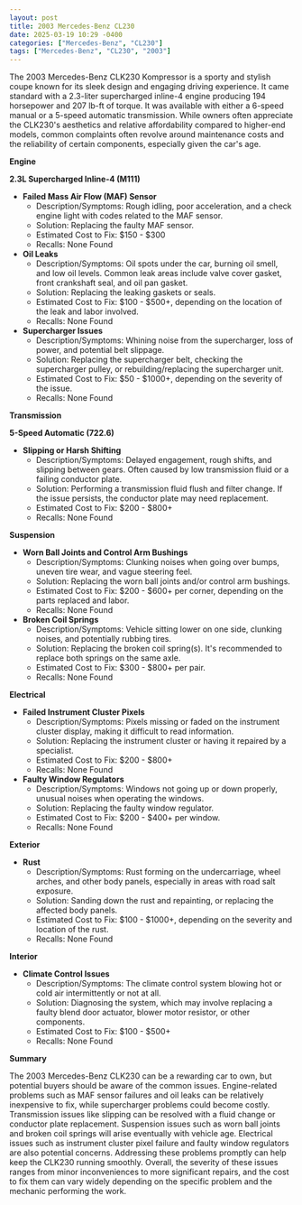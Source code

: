 ```yaml
---
layout: post
title: 2003 Mercedes-Benz CL230
date: 2025-03-19 10:29 -0400
categories: ["Mercedes-Benz", "CL230"]
tags: ["Mercedes-Benz", "CL230", "2003"]
---
```

The 2003 Mercedes-Benz CLK230 Kompressor is a sporty and stylish coupe known for its sleek design and engaging driving experience. It came standard with a 2.3-liter supercharged inline-4 engine producing 194 horsepower and 207 lb-ft of torque. It was available with either a 6-speed manual or a 5-speed automatic transmission. While owners often appreciate the CLK230's aesthetics and relative affordability compared to higher-end models, common complaints often revolve around maintenance costs and the reliability of certain components, especially given the car's age.

**Engine**

**2.3L Supercharged Inline-4 (M111)**

*   **Failed Mass Air Flow (MAF) Sensor**
    *   Description/Symptoms: Rough idling, poor acceleration, and a check engine light with codes related to the MAF sensor.
    *   Solution: Replacing the faulty MAF sensor.
    *   Estimated Cost to Fix: $150 - $300
    *   Recalls: None Found
*   **Oil Leaks**
    *   Description/Symptoms: Oil spots under the car, burning oil smell, and low oil levels. Common leak areas include valve cover gasket, front crankshaft seal, and oil pan gasket.
    *   Solution: Replacing the leaking gaskets or seals.
    *   Estimated Cost to Fix: $100 - $500+, depending on the location of the leak and labor involved.
    *   Recalls: None Found
*   **Supercharger Issues**
    *   Description/Symptoms: Whining noise from the supercharger, loss of power, and potential belt slippage.
    *   Solution: Replacing the supercharger belt, checking the supercharger pulley, or rebuilding/replacing the supercharger unit.
    *   Estimated Cost to Fix: $50 - $1000+, depending on the severity of the issue.
    *   Recalls: None Found

**Transmission**

**5-Speed Automatic (722.6)**

*   **Slipping or Harsh Shifting**
    *   Description/Symptoms: Delayed engagement, rough shifts, and slipping between gears. Often caused by low transmission fluid or a failing conductor plate.
    *   Solution: Performing a transmission fluid flush and filter change. If the issue persists, the conductor plate may need replacement.
    *   Estimated Cost to Fix: $200 - $800+
    *   Recalls: None Found

**Suspension**

*   **Worn Ball Joints and Control Arm Bushings**
    *   Description/Symptoms: Clunking noises when going over bumps, uneven tire wear, and vague steering feel.
    *   Solution: Replacing the worn ball joints and/or control arm bushings.
    *   Estimated Cost to Fix: $200 - $600+ per corner, depending on the parts replaced and labor.
    *   Recalls: None Found
*   **Broken Coil Springs**
    *   Description/Symptoms: Vehicle sitting lower on one side, clunking noises, and potentially rubbing tires.
    *   Solution: Replacing the broken coil spring(s). It's recommended to replace both springs on the same axle.
    *   Estimated Cost to Fix: $300 - $800+ per pair.
    *   Recalls: None Found

**Electrical**

*   **Failed Instrument Cluster Pixels**
    *   Description/Symptoms: Pixels missing or faded on the instrument cluster display, making it difficult to read information.
    *   Solution: Replacing the instrument cluster or having it repaired by a specialist.
    *   Estimated Cost to Fix: $200 - $800+
    *   Recalls: None Found
*   **Faulty Window Regulators**
    *   Description/Symptoms: Windows not going up or down properly, unusual noises when operating the windows.
    *   Solution: Replacing the faulty window regulator.
    *   Estimated Cost to Fix: $200 - $400+ per window.
    *   Recalls: None Found

**Exterior**

*   **Rust**
    *   Description/Symptoms: Rust forming on the undercarriage, wheel arches, and other body panels, especially in areas with road salt exposure.
    *   Solution: Sanding down the rust and repainting, or replacing the affected body panels.
    *   Estimated Cost to Fix: $100 - $1000+, depending on the severity and location of the rust.
    *   Recalls: None Found

**Interior**

*   **Climate Control Issues**
    *   Description/Symptoms: The climate control system blowing hot or cold air intermittently or not at all.
    *   Solution: Diagnosing the system, which may involve replacing a faulty blend door actuator, blower motor resistor, or other components.
    *   Estimated Cost to Fix: $100 - $500+
    *   Recalls: None Found

**Summary**

The 2003 Mercedes-Benz CLK230 can be a rewarding car to own, but potential buyers should be aware of the common issues. Engine-related problems such as MAF sensor failures and oil leaks can be relatively inexpensive to fix, while supercharger problems could become costly. Transmission issues like slipping can be resolved with a fluid change or conductor plate replacement. Suspension issues such as worn ball joints and broken coil springs will arise eventually with vehicle age. Electrical issues such as instrument cluster pixel failure and faulty window regulators are also potential concerns. Addressing these problems promptly can help keep the CLK230 running smoothly. Overall, the severity of these issues ranges from minor inconveniences to more significant repairs, and the cost to fix them can vary widely depending on the specific problem and the mechanic performing the work.

